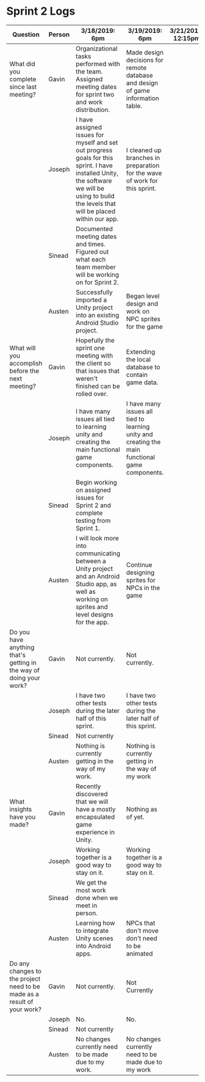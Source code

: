 # Sprint 2 Logs


| Question | Person | 3/18/2019: 6pm | 3/19/2019: 6pm | 3/21/2019: 12:15pm | 3/23/2019: 2pm | 3/24/2019: 2pm | 3/25/2019: 6pm | 3/26/2019: 6pm | 3/28/2019: 12:15pm | 3/29/2019: 2pm | 3/30/2019: 2pm |
| ------ | ------ | ------ | ------ | ------ | ------ | ------ | ------ | ------ | ------ | ------ | ------ |
| What did you complete since last meeting? | Gavin | Organizational tasks performed with the team. Assigned meeting dates for sprint two and work distribution. | Made design decisions for remote database and design of game information table. |  |  |  |  |  |  |  |  |
|  | Joseph | I have assigned issues for myself and set out progress goals for this sprint. I have installed Unity, the software we will be using to build the levels that will be placed within our app. | I cleaned up branches in preparation for the wave of work for this sprint. |  |  |  |  |  |  |  |  |
|  | Sinead | Documented meeting dates and times. Figured out what each team member will be working on for Sprint 2. |  |  |  |  |  |  |  |  |  |
|  | Austen | Successfully imported a Unity project into an existing Android Studio project. | Began level design and work on NPC sprites for the game |  |  |  |  |  |  |  |  |
| What will you accomplish before the next meeting? | Gavin | Hopefully the sprint one meeting with the client so that issues that weren't finished can be rolled over. | Extending the local database to contain game data. |  |  |  |  |  |  |  |  |
|  | Joseph | I have many issues all tied to learning unity and creating the main functional game components. |  I have many issues all tied to learning unity and creating the main functional game components. |  |  |  |  |  |  |  |  |
|  | Sinead | Begin working on assigned issues for Sprint 2 and complete testing from Sprint 1. |  |  |  |  |  |  |  |  |  |
|  | Austen | I will look more into communicating between a Unity project and an Android Studio app, as well as working on sprites and level designs for the app. | Continue designing sprites for NPCs in the game |  |  |  |  |  |  |  |  |
| Do you have anything that's getting in the way of doing your work? | Gavin | Not currently. | Not currently. |  |  |  |  |  |  |  |  |
|  | Joseph | I have two other tests during the later half of this sprint. | I have two other tests during the later half of this sprint. |  |  |  |  |  |  |  |  |
|  | Sinead | Not currently |  |  |  |  |  |  |  |  |  |
|  | Austen | Nothing is currently getting in the way of my work. | Nothing is currently getting in the way of my work |  |  |  |  |  |  |  |  |
| What insights have you made? | Gavin | Recently discovered that we will have a mostly encapsulated game experience in Unity. | Nothing as of yet. |  |  |  |  |  |  |  |  |
|  | Joseph | Working together is a good way to stay on it. | Working together is a good way to stay on it. |  |  |  |  |  |  |  |  |
|  | Sinead | We get the most work done when we meet in person. |  |  |  |  |  |  |  |  |  |
|  | Austen | Learning how to integrate Unity scenes into Android apps. | NPCs that don't move don't need to be animated |  |  |  |  |  |  |  |  |
| Do any changes to the project need to be made as a result of your work? | Gavin | Not currently. | Not Currently |  |  |  |  |  |  |  |  |
|  | Joseph | No. | No. |  |  |  |  |  |  |  |  |
|  | Sinead | Not currently |  |  |  |  |  |  |  |  |  |
|  | Austen | No changes currently need to be made due to my work. | No changes currently need to be made due to my work |  |  |  |  |  |  |  |  |
